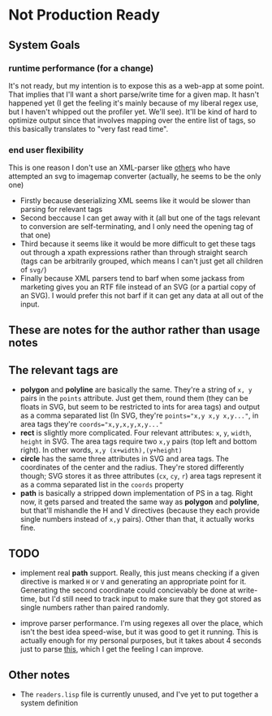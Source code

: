Not Production Ready
====================

## System Goals

### runtime performance (for a change)
It's not ready, but my intention is to expose this as a web-app at some point. That implies that I'll want a short parse/write time for a given map. It hasn't happened yet (I get the feeling it's mainly because of my liberal regex use, but I haven't whipped out the profiler yet. We'll see). It'll be kind of hard to optimize output since that involves mapping over the entire list of tags, so this basically translates to "very fast read time".

### end user flexibility
This is one reason I don't use an XML-parser like [others](http://davidlynch.org/blog/2008/03/creating-an-image-map-from-svg/) who have attempted an svg to imagemap converter (actually, he seems to be the only one)
 - Firstly because deserializing XML seems like it would be slower than parsing for relevant tags 
 - Second beccause I can get away with it (all but one of the tags relevant to conversion are self-terminating, and I only need the opening tag of that one)
 - Third because it seems like it would be more difficult to get these tags out through a xpath expressions rather than through straight search (tags can be arbitrarily grouped, which means I can't just get all children of `svg/`)
 - Finally because XML parsers tend to barf when some jackass from marketing gives you an RTF file instead of an SVG (or a partial copy of an SVG). I would prefer this not barf if it can get any data at all out of the input.

These are notes for the author rather than usage notes
------------------------------------------------------

## The relevant tags are
 - **polygon** and **polyline** are basically the same. They're a string of `x, y` pairs in the `points` attribute. Just get them, round them (they can be floats in SVG, but seem to be restricted to ints for area tags) and output as a comma separated list (In SVG, they're `points="x,y x,y x,y..."`, in area tags they're `coords="x,y,x,y,x,y..."`
 - **rect** is slightly more complicated. Four relevant attributes: `x`, `y`, `width`, `height` in SVG. The area tags require two `x,y` pairs (top left and bottom right). In other words, `x,y (x+width),(y+height)`
 - **circle** has the same three attributes in SVG and area tags. The coordinates of the center and the radius. They're stored differently though; SVG stores it as three attributes (`cx`, `cy`, `r`) area tags represent it as a comma separated list in the `coords` property
 - **path** is basically a stripped down implementation of PS in a tag. Right now, it gets parsed and treated the same way as **polygon** and **polyline**, but that'll mishandle the H and V directives (because they each provide single numbers instead of `x,y` pairs). Other than that, it actually works fine.

## TODO

- implement real **path** support. Really, this just means checking if a given directive is marked `H` or `V` and generating an appropriate point for it. Generating the second coordinate could concievably be done at write-time, but I'd still need to track input to make sure that they got stored as single numbers rather than paired randomly.

- improve parser performance. I'm using regexes all over the place, which isn't the best idea speed-wise, but it was good to get it running. This is actually enough for my personal purposes, but it takes about 4 seconds just to parse [this](http://en.wikipedia.org/wiki/File:North_america98.svg), which I get the feeling I can improve.

## Other notes

- The `readers.lisp` file is currently unused, and I've yet to put together a system definition
